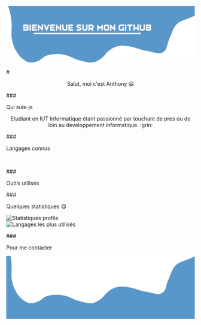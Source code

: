 ![img header](./images/Template/header.png)

#<p align="center">Salut, moi c'est Anthony :smiley:</p>

###<p>Qui suis-je</p>
<p align="center">Etudiant en IUT Informatique étant passionné par touchant de pres ou de loin au developpement informatique. :grin:</p>

###<p>Langages connus</p>
<p align=center><img src="" width=7% alt=""><img src="" width=7% alt=""><img src="" width=7% alt=""><img src="" width=7% alt=""></p>

###<p>Outils utilisés</p>
<p align="center"></p>

###<p>Quelques statistiques :yum:</p>
<img style="align-items: center" src="https://github-readme-stats.vercel.app/api?username=Anthony-AUDOIN&count_private=true,&show_icons=true,&hide_border=1,&theme=dark" alt="Statistiques profile"> <br>
<img style="align-items: center" src="https://github-readme-stats.vercel.app/api/top-langs/?username=Anthony-AUDOIN&hide_border=1,&theme=dark" alt="Langages les plus utilisés">

###<p>Pour me contacter</p>
<p align="center"></p>

![img footer](./images/Template/footer.png)